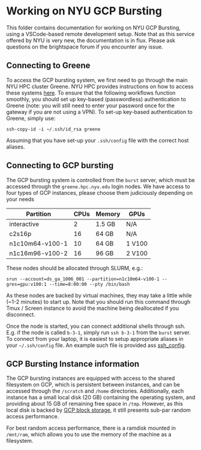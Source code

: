# Working on NYU GCP Bursting

This folder contains documentation for working on NYU GCP Bursting, using a VSCode-based remote development setup.
Note that as this service offered by NYU is very new, the documentation is in flux.
Please ask questions on the brightspace forum if you encounter any issue.


## Connecting to Greene

To access the GCP bursting system, we first need to go through the main NYU HPC cluster Greene.
NYU HPC provides instructions on how to access these systems [here](https://sites.google.com/a/nyu.edu/nyu-hpc/documentation/hpc-access).
To ensure that the following workflows function smoothly, you should set up key-based (passwordless)
authentication to Greene (note: you will still need to enter your password once for the gateway if you
are not using a VPN).
To set-up key-based authentication to Greene, simply use:
```{bash}
ssh-copy-id -i ~/.ssh/id_rsa greene
```
Assuming that you have set-up your `.ssh/config` file with the correct host aliases.


## Connecting to GCP bursting

The GCP bursting system is controlled from the `burst` server, which must be accessed through the `greene.hpc.nyu.edu`
login nodes.
We have access to four types of GCP instances, please choose them judiciously depending on your needs

| Partition       | CPUs | Memory   | GPUs   |
|-----------------|------|----------|--------|
| interactive     |    2 |  1.5 GB  | N/A    |
| c2s16p          |   16 |  64 GB   | N/A    |
| n1c10m64-v100-1 |   10 |  64 GB   | 1 V100 |
| n1c16m96-v100-2 |   16 |  96 GB   | 2 V100 |

These nodes should be allocated through SLURM, e.g.:
```{bash}
srun --account=ds_ga_1006_001 --partition=n1c10m64-v100-1 --gres=gpu:v100:1 --time=8:00:00 --pty /bin/bash
```
As these nodes are backed by virtual machines, they may take a little while (~1-2 minutes) to start up.
Note that you should run this command through Tmux / Screen instance to avoid the machine being
deallocated if you disconnect.

Once the node is started, you can connect additional shells through ssh.
E.g. if the node is called `b-3-1`, simply run `ssh b-3-1` from the `burst` server.
To connect from your laptop, it is easiest to setup appropriate aliases in your `~/.ssh/config` file.
An example such file is provided ass [ssh_config](../lecture2/examples/ssh_config).


## GCP Bursting Instance information

The GCP bursting instances are equipped with access to the shared filesystem on GCP, which is persistent
between instances, and can be accessed through the `/scratch` and `/home` directories.
Additionally, each instance has a small local disk (20 GB) containing the operating system, and providing
about 15 GB of remaining free space in `/tmp`.
However, as this local disk is backed by [GCP block storage](https://cloud.google.com/persistent-disk),
it still presents sub-par random access performance.

For best random access performance, there is a ramdisk mounted in `/mnt/ram`, which allows you to use
the memory of the machine as a filesystem.
